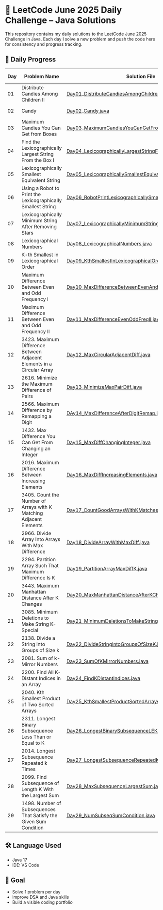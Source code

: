 # 🚀 LeetCode June 2025 Daily Challenge – Java Solutions

This repository contains my daily solutions to the LeetCode June 2025 Challenge in Java.   Each day I solve a new problem and push the code here for consistency and progress tracking.

## 📅 Daily Progress

| Day  | Problem Name             | Solution File                  | LeetCode Link                                      |
|------|--------------------------|--------------------------------|----------------------------------------------------|
| 01 | Distribute Candies Among Children II | [Day01_DistributeCandiesAmongChildrenII.java](Day01_DistributeCandiesAmongChildrenII.java) | [🔗 LeetCode](https://leetcode.com/problems/distribute-candies-among-children-ii/) |
| 02 | Candy | [Day02_Candy.java](Day02_Candy.java) | [🔗 LeetCode](https://leetcode.com/problems/candy/) |
| 03 | Maximum Candies You Can Get from Boxes | [Day03_MaximumCandiesYouCanGetFromBoxes.java](Day03_MaximumCandiesYouCanGetFromBoxes.java) | [🔗 LeetCode](https://leetcode.com/problems/maximum-candies-you-can-get-from-boxes/) |
| 04 | Find the Lexicographically Largest String From the Box I | [Day04_LexicographicallyLargestStringFromBoxI.java](Day04_LexicographicallyLargestStringFromBoxI.java) | [🔗 LeetCode](https://leetcode.com/problems/find-the-lexicographically-largest-string-from-the-box-i) |
| 05 | Lexicographically Smallest Equivalent String | [Day05_LexicographicallySmallestEquivalentString.java](Day05_LexicographicallySmallestEquivalentString.java) | [🔗 LeetCode](https://leetcode.com/problems/lexicographically-smallest-equivalent-string) |
| 06 | Using a Robot to Print the Lexicographically Smallest String | [Day06_RobotPrintLexicographicallySmallestString.java](Day06_RobotPrintLexicographicallySmallestString.java) | [🔗 LeetCode](https://leetcode.com/problems/using-a-robot-to-print-the-lexicographically-smallest-string/) |
| 07 | Lexicographically Minimum String After Removing Stars | [Day07_LexicographicallyMinimumStringAfterRemovingStars.java](Day07_LexicographicallyMinimumStringAfterRemovingStars.java) | [🔗 LeetCode](https://leetcode.com/problems/lexicographically-minimum-string-after-removing-stars) |
| 08 | Lexicographical Numbers | [Day08_LexicographicalNumbers.java](Day08_LexicographicalNumbers.java) | [🔗 LeetCode](https://leetcode.com/problems/lexicographical-numbers) |
| 09 | K-th Smallest in Lexicographical Order | [Day09_KthSmallestInLexicographicalOrder.java](Day09_KthSmallestInLexicographicalOrder.java) | [🔗 LeetCode](https://leetcode.com/problems/k-th-smallest-in-lexicographical-order/) |
| 10 | Maximum Difference Between Even and Odd Frequency I | [Day10_MaxDifferenceBetweenEvenAndOddFrequency.java](Day10_MaxDifferenceBetweenEvenAndOddFrequency.java) | [🔗 LeetCode](https://leetcode.com/problems/maximum-difference-between-even-and-odd-frequency-i/) |
| 11 | Maximum Difference Between Even and Odd Frequency II | [Day11_MaxDifferenceEvenOddFreqII.java](Day11_MaxDifferenceEvenOddFreqII.java) | [🔗 LeetCode](https://leetcode.com/problems/maximum-difference-between-even-and-odd-frequency-ii) |
| 12 | 3423. Maximum Difference Between Adjacent Elements in a Circular Array | [Day12_MaxCircularAdjacentDiff.java](Day12_MaxCircularAdjacentDiff.java) | [🔗 LeetCode](https://leetcode.com/problems/maximum-difference-between-adjacent-elements-in-a-circular-array) |
| 13 | 2616. Minimize the Maximum Difference of Pairs | [Day13_MinimizeMaxPairDiff.java](Day13_MinimizeMaxPairDiff.java) | [🔗 LeetCode](https://leetcode.com/problems/minimize-the-maximum-difference-of-pairs) |
| 14 | 2566. Maximum Difference by Remapping a Digit | [DAy14_MaxDifferenceAfterDigitRemap.java](DAy14_MaxDifferenceAfterDigitRemap.java) | [🔗 LeetCode](https://leetcode.com/problems/maximum-difference-by-remapping-a-digit) |
| 15 | 1432. Max Difference You Can Get From Changing an Integer | [Day15_MaxDiffChangingInteger.java](Day15_MaxDiffChangingInteger.java) | [🔗 LeetCode](https://leetcode.com/problems/max-difference-you-can-get-from-changing-an-integer/) |
| 16 | 2016. Maximum Difference Between Increasing Elements | [Day16_MaxDiffIncreasingElements.java](Day16_MaxDiffIncreasingElements.java) | [🔗 LeetCode](https://leetcode.com/problems/maximum-difference-between-increasing-elements/) |
| 17 | 3405. Count the Number of Arrays with K Matching Adjacent Elements | [Day17_CountGoodArraysWithKMatches.java](Day17_CountGoodArraysWithKMatches.java) | [🔗 LeetCode](https://leetcode.com/problems/count-the-number-of-arrays-with-k-matching-adjacent-elements) |
| 18 | 2966. Divide Array Into Arrays With Max Difference | [Day18_DivideArrayWithMaxDiff.java](Day18_DivideArrayWithMaxDiff.java) | [🔗 LeetCode](https://leetcode.com/problems/divide-array-into-arrays-with-max-difference/) |
| 19 | 2294. Partition Array Such That Maximum Difference Is K | [Day19_PartitionArrayMaxDiffK.java](Day19_PartitionArrayMaxDiffK.java) | [🔗 LeetCode](https://leetcode.com/problems/partition-array-such-that-maximum-difference-is-k/) |
| 20 | 3443. Maximum Manhattan Distance After K Changes | [Day20_MaxManhattanDistanceAfterKChanges.java](Day20_MaxManhattanDistanceAfterKChanges.java) | [🔗 LeetCode](https://leetcode.com/problems/maximum-manhattan-distance-after-k-changes/) |
| 21 | 3085. Minimum Deletions to Make String K-Special | [Day21_MinimumDeletionsToMakeStringKSpecial.java](Day21_MinimumDeletionsToMakeStringKSpecial.java) | [🔗 LeetCode](https://leetcode.com/problems/minimum-deletions-to-make-string-k-special/) |
| 22 | 2138. Divide a String Into Groups of Size k | [Day22_DivideStringIntoGroupsOfSizeK.java](Day22_DivideStringIntoGroupsOfSizeK.java) | [🔗 LeetCode](https://leetcode.com/problems/divide-a-string-into-groups-of-size-k/) |
| 23 | 2081. Sum of k-Mirror Numbers | [Day23_SumOfKMirrorNumbers.java](Day23_SumOfKMirrorNumbers.java) | [🔗 LeetCode](https://leetcode.com/problems/sum-of-k-mirror-numbers) |
| 24 | 2200. Find All K-Distant Indices in an Array | [Day24_FindKDistantIndices.java](Day24_FindKDistantIndices.java) | [🔗 LeetCode](https://leetcode.com/problems/find-all-k-distant-indices-in-an-array/) |
| 25 | 2040. Kth Smallest Product of Two Sorted Arrays | [Day25_KthSmallestProductSortedArrays.java](Day25_KthSmallestProductSortedArrays.java) | [🔗 LeetCode](https://leetcode.com/problems/kth-smallest-product-of-two-sorted-arrays) |
| 26 | 2311. Longest Binary Subsequence Less Than or Equal to K | [Day26_LongestBinarySubsequenceLEK.java](Day26_LongestBinarySubsequenceLEK.java) | [🔗 LeetCode](https://leetcode.com/problems/longest-binary-subsequence-less-than-or-equal-to-k) |
| 27 | 2014. Longest Subsequence Repeated k Times | [Day27_LongestSubsequenceRepeatedKTimes.java](Day27_LongestSubsequenceRepeatedKTimes.java) | [🔗 LeetCode](https://leetcode.com/problems/longest-subsequence-repeated-k-times) |
| 28 | 2099. Find Subsequence of Length K With the Largest Sum | [Day28_MaxSubsequenceLargestSum.java](Day28_MaxSubsequenceLargestSum.java) | [🔗 LeetCode](https://leetcode.com/problems/find-subsequence-of-length-k-with-the-largest-sum/) |
| 29 | 1498. Number of Subsequences That Satisfy the Given Sum Condition | [Day29_NumSubseqSumCondition.java](Day29_NumSubseqSumCondition.java) | [🔗 LeetCode](https://leetcode.com/problems/number-of-subsequences-that-satisfy-the-given-sum-condition) |







## 🛠️ Language Used

- Java 17
- IDE: VS Code

## 🧠 Goal

- Solve 1 problem per day
- Improve DSA and Java skills
- Build a visible coding portfolio
